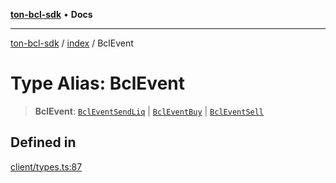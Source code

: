 [**ton-bcl-sdk**](../../README.md) • **Docs**

***

[ton-bcl-sdk](../../README.md) / [index](../README.md) / BclEvent

# Type Alias: BclEvent

> **BclEvent**: [`BclEventSendLiq`](BclEventSendLiq.md) \| [`BclEventBuy`](BclEventBuy.md) \| [`BclEventSell`](BclEventSell.md)

## Defined in

[client/types.ts:87](https://github.com/ton-fun-tech/ton-bcl-sdk/blob/4dc8576c8b5afcf36dbccde36654b6e5b45787e5/src/client/types.ts#L87)
